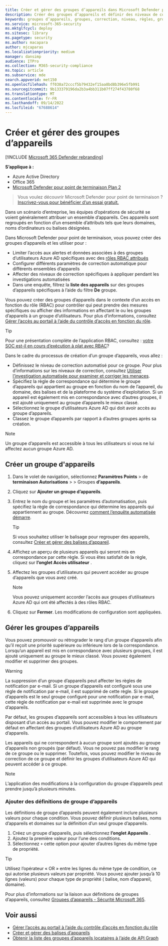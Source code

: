 ```yaml
---
title: Créer et gérer des groupes d’appareils dans Microsoft Defender pour point de terminaison
description: Créer des groupes d’appareils et définir des niveaux de correction automatisés sur ces groupes en confirmant les règles qui s’appliquent au groupe
keywords: groupes d’appareils, groupes, correction, niveau, règles, groupe aad, rôle, attribution, classement
ms.service: microsoft-365-security
ms.mktglfcycl: deploy
ms.sitesec: library
ms.pagetype: security
ms.author: macapara
author: mjcaparas
ms.localizationpriority: medium
manager: dansimp
audience: ITPro
ms.collection: M365-security-compliance
ms.topic: article
ms.subservice: mde
search.appverid: met150
ms.openlocfilehash: ff038a72cccf5b79432ef15aa8bd8b396e5fb991
ms.sourcegitcommit: 9b133379196da2b3a4bb311b07ff274f43780f68
ms.translationtype: MT
ms.contentlocale: fr-FR
ms.lasthandoff: 09/14/2022
ms.locfileid: "67688614"
---
```

# <a name="create-and-manage-device-groups"></a>Créer et gérer des groupes d’appareils

[!INCLUDE [Microsoft 365 Defender rebranding](../../includes/microsoft-defender.md)]

**S’applique à :**
- Azure Active Directory
- Office 365
- [Microsoft Defender pour point de terminaison Plan 2](https://go.microsoft.com/fwlink/p/?linkid=2154037)

> Vous voulez découvrir Microsoft Defender pour point de terminaison ? [Inscrivez-vous pour bénéficier d’un essai gratuit.](https://signup.microsoft.com/create-account/signup?products=7f379fee-c4f9-4278-b0a1-e4c8c2fcdf7e&ru=https://aka.ms/MDEp2OpenTrial?ocid=docs-wdatp-exposedapis-abovefoldlink)

Dans un scénario d’entreprise, les équipes d’opérations de sécurité se voient généralement attribuer un ensemble d’appareils. Ces appareils sont regroupés en fonction d’un ensemble d’attributs tels que leurs domaines, noms d’ordinateurs ou balises désignées.

Dans Microsoft Defender pour point de terminaison, vous pouvez créer des groupes d’appareils et les utiliser pour :

- Limiter l’accès aux alertes et données associées à des groupes d’utilisateurs Azure AD spécifiques avec des [rôles RBAC attribués](rbac.md)
- Configurer différents paramètres de correction automatique pour différents ensembles d’appareils
- Affecter des niveaux de correction spécifiques à appliquer pendant les investigations automatisées
- Dans une enquête, filtrez la **liste des appareils** sur des groupes d’appareils spécifiques à l’aide du filtre **De** groupe.

Vous pouvez créer des groupes d’appareils dans le contexte d’un accès en fonction du rôle (RBAC) pour contrôler qui peut prendre des mesures spécifiques ou afficher des informations en affectant le ou les groupes d’appareils à un groupe d’utilisateurs. Pour plus d’informations, consultez [Gérer l’accès au portail à l’aide du contrôle d’accès en fonction du rôle](rbac.md).

> [!TIP]
> Pour une présentation complète de l’application RBAC, consultez : [votre SOC est-il en cours d’exécution à plat avec RBAC](https://techcommunity.microsoft.com/t5/Windows-Defender-ATP/Is-your-SOC-running-flat-with-limited-RBAC/ba-p/320015)?

Dans le cadre du processus de création d’un groupe d’appareils, vous allez :

- Définissez le niveau de correction automatisé pour ce groupe. Pour plus d’informations sur les niveaux de correction, consultez [Utiliser l’investigation automatisée pour examiner et corriger les menaces](automated-investigations.md).
- Spécifiez la règle de correspondance qui détermine le groupe d’appareils qui appartient au groupe en fonction du nom de l’appareil, du domaine, des balises et de la plateforme du système d’exploitation. Si un appareil est également mis en correspondance avec d’autres groupes, il est ajouté uniquement au groupe d’appareils le mieux classé.
- Sélectionnez le groupe d’utilisateurs Azure AD qui doit avoir accès au groupe d’appareils.
- Classez le groupe d’appareils par rapport à d’autres groupes après sa création.

> [!NOTE]
> Un groupe d’appareils est accessible à tous les utilisateurs si vous ne lui affectez aucun groupe Azure AD.

## <a name="create-a-device-group"></a>Créer un groupe d'appareils

1. Dans le volet de navigation, sélectionnez **Paramètres Points** \> de **terminaison Autorisations** \>  \> Groupes **d’appareils**.

2. Cliquez sur **Ajouter un groupe d’appareils**.

3. Entrez le nom du groupe et les paramètres d’automatisation, puis spécifiez la règle de correspondance qui détermine les appareils qui appartiennent au groupe. Découvrez [comment l’enquête automatisée démarre](automated-investigations.md#how-the-automated-investigation-starts).

    > [!TIP]
    > Si vous souhaitez utiliser le balisage pour regrouper des appareils, consultez [Créer et gérer des balises d’appareil](machine-tags.md).

4. Affichez un aperçu de plusieurs appareils qui seront mis en correspondance par cette règle. Si vous êtes satisfait de la règle, cliquez sur **l’onglet Accès utilisateur** .

5. Affectez les groupes d’utilisateurs qui peuvent accéder au groupe d’appareils que vous avez créé.

    > [!NOTE]
    > Vous pouvez uniquement accorder l’accès aux groupes d’utilisateurs Azure AD qui ont été affectés à des rôles RBAC.

6. Cliquez sur **Fermer**. Les modifications de configuration sont appliquées.

## <a name="manage-device-groups"></a>Gérer les groupes d’appareils

Vous pouvez promouvoir ou rétrograder le rang d’un groupe d’appareils afin qu’il reçoit une priorité supérieure ou inférieure lors de la correspondance. Lorsqu’un appareil est mis en correspondance avec plusieurs groupes, il est ajouté uniquement au groupe le mieux classé. Vous pouvez également modifier et supprimer des groupes.

> [!WARNING]
> La suppression d’un groupe d’appareils peut affecter les règles de notification par e-mail. Si un groupe d’appareils est configuré sous une règle de notification par e-mail, il est supprimé de cette règle. Si le groupe d’appareils est le seul groupe configuré pour une notification par e-mail, cette règle de notification par e-mail est supprimée avec le groupe d’appareils.

Par défaut, les groupes d’appareils sont accessibles à tous les utilisateurs disposant d’un accès au portail. Vous pouvez modifier le comportement par défaut en affectant des groupes d’utilisateurs Azure AD au groupe d’appareils.

Les appareils qui ne correspondent à aucun groupe sont ajoutés au groupe d’appareils non groupés (par défaut). Vous ne pouvez pas modifier le rang de ce groupe ou le supprimer. Toutefois, vous pouvez modifier le niveau de correction de ce groupe et définir les groupes d’utilisateurs Azure AD qui peuvent accéder à ce groupe.

> [!NOTE]
> L’application des modifications à la configuration du groupe d’appareils peut prendre jusqu’à plusieurs minutes.

### <a name="add-device-group-definitions"></a>Ajouter des définitions de groupe d’appareils

Les définitions de groupe d’appareils peuvent également inclure plusieurs valeurs pour chaque condition. Vous pouvez définir plusieurs balises, noms d’appareils et domaines sur la définition d’un seul groupe d’appareils.

1. Créez un groupe d’appareils, puis sélectionnez **l’onglet Appareils** .
2. Ajoutez la première valeur pour l’une des conditions.
3. Sélectionnez `+` cette option pour ajouter d’autres lignes du même type de propriété.

> [!TIP]
> Utilisez l’opérateur « OR » entre les lignes du même type de condition, ce qui autorise plusieurs valeurs par propriété.
> Vous pouvez ajouter jusqu’à 10 lignes (valeurs) pour chaque type de propriété ( balise, nom d’appareil, domaine).

Pour plus d’informations sur la liaison aux définitions de groupes d’appareils, consultez [Groupes d’appareils - Sécurité Microsoft 365](https://sip.security.microsoft.com/homepage).

## <a name="related-topics"></a>Voir aussi

- [Gérer l’accès au portail à l’aide du contrôle d’accès en fonction du rôle](rbac.md)
- [Créer et gérer des balises d’appareils](machine-tags.md)
- [Obtenir la liste des groupes d’appareils locataires à l’aide de API Graph](/graph/api/device-list-memberof)
